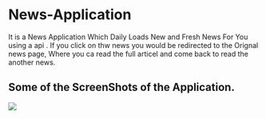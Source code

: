 # News-Application
  It is a News Application Which Daily Loads New and Fresh News For You using a api .
  If you click on thw news you would be redirected to the Orignal news page, Where you ca read the full articel and come back to read the another news.
  
## Some of the ScreenShots of the Application.
  ![](Images/fullNews.jpg)
